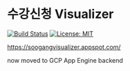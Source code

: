 # 수강신청 Visualizer
[![Build Status](https://travis-ci.com/DPS0340/SSV.svg?branch=master)](https://travis-ci.com/DPS0340/SSV) [![License: MIT](https://img.shields.io/badge/License-MIT-green.svg)](https://opensource.org/licenses/MIT)


<https://soogangvisualizer.appspot.com/>


now moved to GCP App Engine backend
